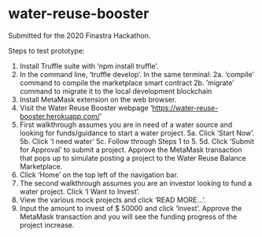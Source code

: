 # water-reuse-booster

Submitted for the 2020 Finastra Hackathon. 

Steps to test prototype: 

1. Install Truffle suite with ‘npm install truffle’.
2. In the command line, ‘truffle develop’. In the same terminal:
2a. ’compile’ command to compile the marketplace smart contract 
2b. ’migrate’ command to migrate it to the local development blockchain
3. Install MetaMask extension on the web browser. 
4. Visit the Water Reuse Booster webpage ‘https://water-reuse-booster.herokuapp.com/'
5. First walkthrough assumes you are in need of a water source and looking for funds/guidance to start a water project.
5a. Click ‘Start Now’.
5b. Click ‘I need water’
5c. Follow through Steps 1 to 5. 
5d. Click ‘Submit for Approval’ to submit a project. Approve the MetaMask transaction that pops up to simulate posting a project to the Water Reuse Balance Marketplace. 
6. Click ‘Home’ on the top left of the navigation bar.
7. The second walkthrough assumes you are an investor looking to fund a water project. Click ‘I Want to Invest’.
8. View the various mock projects and click ‘READ MORE…’. 
9. Input the amount to invest of $ 50000 and click ‘Invest’. Approve the MetaMask transaction and you will see the funding progress of the project increase. 
